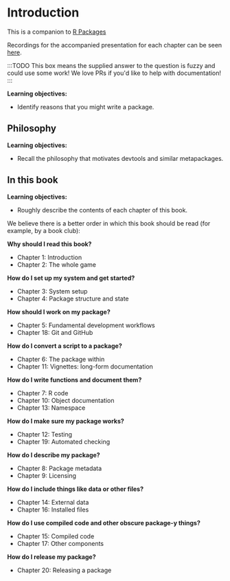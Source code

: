 # Introduction

This is a companion to [R Packages](https://r-pkgs.org/)

Recordings for the accompanied presentation for each chapter can be seen [here](https://www.youtube.com/playlist?list=PL3x6DOfs2NGiXMln8bxY7e0XgA5z1cp-8).

:::TODO
This box means the supplied answer to the question is fuzzy and could use some work! We love PRs if you'd like to help with documentation!
:::

**Learning objectives:**

* Identify reasons that you might write a package.

## Philosophy

**Learning objectives:**

* Recall the philosophy that motivates devtools and similar metapackages.

## In this book

**Learning objectives:**

* Roughly describe the contents of each chapter of this book.

We believe there is a better order in which this book should be read (for example, by a book club):

**Why should I read this book?**

* Chapter 1: Introduction
* Chapter 2: The whole game

**How do I set up my system and get started?**

* Chapter 3: System setup
* Chapter 4: Package structure and state

**How should I work on my package?**

* Chapter 5: Fundamental development workflows
* Chapter 18: Git and GitHub

**How do I convert a script to a package?**

* Chapter 6: The package within
* Chapter 11: Vignettes: long-form documentation

**How do I write functions and document them?**

* Chapter 7: R code
* Chapter 10: Object documentation
* Chapter 13: Namespace

**How do I make sure my package works?**

* Chapter 12: Testing
* Chapter 19: Automated checking

**How do I describe my package?**

* Chapter 8: Package metadata
* Chapter 9: Licensing

**How do I include things like data or other files?**

* Chapter 14: External data
* Chapter 16: Installed files

**How do I use compiled code and other obscure package-y things?**

* Chapter 15: Compiled code
* Chapter 17: Other components

**How do I release my package?**

* Chapter 20: Releasing a package
